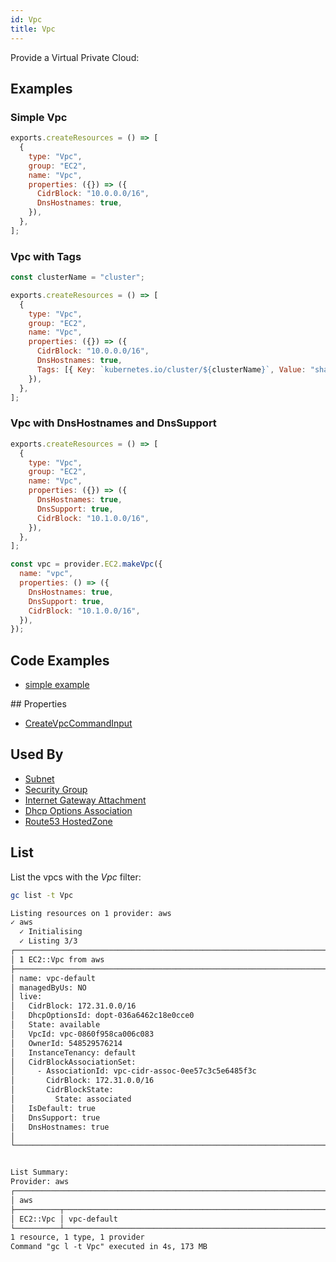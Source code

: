 ```yaml
---
id: Vpc
title: Vpc
---
```


Provide a Virtual Private Cloud:

## Examples

### Simple Vpc

```js
exports.createResources = () => [
  {
    type: "Vpc",
    group: "EC2",
    name: "Vpc",
    properties: ({}) => ({
      CidrBlock: "10.0.0.0/16",
      DnsHostnames: true,
    }),
  },
];
```

### Vpc with Tags

```js
const clusterName = "cluster";

exports.createResources = () => [
  {
    type: "Vpc",
    group: "EC2",
    name: "Vpc",
    properties: ({}) => ({
      CidrBlock: "10.0.0.0/16",
      DnsHostnames: true,
      Tags: [{ Key: `kubernetes.io/cluster/${clusterName}`, Value: "shared" }],
    }),
  },
];
```

### Vpc with DnsHostnames and DnsSupport

```js
exports.createResources = () => [
  {
    type: "Vpc",
    group: "EC2",
    name: "Vpc",
    properties: ({}) => ({
      DnsHostnames: true,
      DnsSupport: true,
      CidrBlock: "10.1.0.0/16",
    }),
  },
];

const vpc = provider.EC2.makeVpc({
  name: "vpc",
  properties: () => ({
    DnsHostnames: true,
    DnsSupport: true,
    CidrBlock: "10.1.0.0/16",
  }),
});
```

## Code Examples

- [simple example](https://github.com/grucloud/grucloud/blob/main/examples/aws/EC2/ec2-vpc/resources.js)

## Properties

- [CreateVpcCommandInput](https://docs.aws.amazon.com/AWSJavaScriptSDK/v3/latest/clients/client-ec2/interfaces/createvpccommandinput.html)

## Used By

- [Subnet](./Subnet.md)
- [Security Group](./SecurityGroup.md)
- [Internet Gateway Attachment](./InternetGatewayAttachment.md)
- [Dhcp Options Association](./DhcpOptionsAssociation.md)
- [Route53 HostedZone](../Route53/HostedZone.md)

## List

List the vpcs with the _Vpc_ filter:

```sh
gc list -t Vpc
```

```txt
Listing resources on 1 provider: aws
✓ aws
  ✓ Initialising
  ✓ Listing 3/3
┌────────────────────────────────────────────────────────────────────────┐
│ 1 EC2::Vpc from aws                                                    │
├────────────────────────────────────────────────────────────────────────┤
│ name: vpc-default                                                      │
│ managedByUs: NO                                                        │
│ live:                                                                  │
│   CidrBlock: 172.31.0.0/16                                             │
│   DhcpOptionsId: dopt-036a6462c18e0cce0                                │
│   State: available                                                     │
│   VpcId: vpc-0860f958ca006c083                                         │
│   OwnerId: 548529576214                                                │
│   InstanceTenancy: default                                             │
│   CidrBlockAssociationSet:                                             │
│     - AssociationId: vpc-cidr-assoc-0ee57c3c5e6485f3c                  │
│       CidrBlock: 172.31.0.0/16                                         │
│       CidrBlockState:                                                  │
│         State: associated                                              │
│   IsDefault: true                                                      │
│   DnsSupport: true                                                     │
│   DnsHostnames: true                                                   │
│                                                                        │
└────────────────────────────────────────────────────────────────────────┘


List Summary:
Provider: aws
┌───────────────────────────────────────────────────────────────────────┐
│ aws                                                                   │
├──────────┬────────────────────────────────────────────────────────────┤
│ EC2::Vpc │ vpc-default                                                │
└──────────┴────────────────────────────────────────────────────────────┘
1 resource, 1 type, 1 provider
Command "gc l -t Vpc" executed in 4s, 173 MB
```
